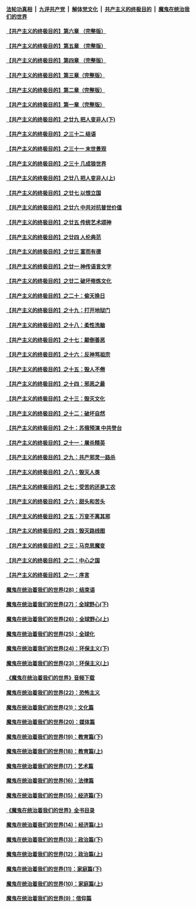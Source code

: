 

####  [法轮功真相](../../../../basic/blob/master/README.md?t=04150931) &nbsp;|&nbsp; [九评共产党](../../../../9ping.md/blob/master/README.md?t=04150931) &nbsp;|&nbsp; [解体党文化](../../../../jtdwh.md/blob/master/README.md?t=04150931)  &nbsp;|&nbsp; [共产主义的终极目的](../../../../gczydzjmd.md/blob/master/README.md?t=04150931) &nbsp;|&nbsp; [魔鬼在统治我们的世界](../../../../mgztzwmdsj.md/blob/master/README.md?t=04150931) 

#### [【共产主义的终极目的】第六章 （完整版）](../pages/nsc422/n11428913.md?t=04150931) 

#### [【共产主义的终极目的】第五章 （完整版）](../pages/nsc422/n11428912.md?t=04150931) 

#### [【共产主义的终极目的】第四章 （完整版）](../pages/nsc422/n11428907.md?t=04150931) 

#### [【共产主义的终极目的】第三章（完整版）](../pages/nsc422/n11428848.md?t=04150931) 

#### [【共产主义的终极目的】第二章（完整版）](../pages/nsc422/n11428831.md?t=04150931) 

#### [【共产主义的终极目的】第一章（完整版）](../pages/nsc422/n11417651.md?t=04150931) 

#### [【共产主义的终极目的】之廿九 把人变非人(下)](../pages/nsc422/n11344140.md?t=04150931) 

#### [【共产主义的终极目的】之三十二 结语](../pages/nsc422/n11360535.md?t=04150931) 

#### [【共产主义的终极目的】之三十一 末世景观](../pages/nsc422/n11351129.md?t=04150931) 

#### [【共产主义的终极目的】之三十 几成狼世界](../pages/nsc422/n11348280.md?t=04150931) 

#### [【共产主义的终极目的】之廿八 把人变非人(上)](../pages/nsc422/n11340492.md?t=04150931) 

#### [【共产主义的终极目的】之廿七 以恨立国](../pages/nsc422/n11336944.md?t=04150931) 

#### [【共产主义的终极目的】之廿六 中共对抗普世价值](../pages/nsc422/n11324785.md?t=04150931) 

#### [【共产主义的终极目的】之廿五 传统艺术颂神](../pages/nsc422/n11296396.md?t=04150931) 

#### [【共产主义的终极目的】之廿四 人伦典范](../pages/nsc422/n11296397.md?t=04150931) 

#### [【共产主义的终极目的】之廿三 富而有德](../pages/nsc422/n11283598.md?t=04150931) 

#### [【共产主义的终极目的】之廿一 神传语言文字](../pages/nsc422/n11263265.md?t=04150931) 

#### [【共产主义的终极目的】之廿二 破坏修炼文化](../pages/nsc422/n11245728.md?t=04150931) 

#### [【共产主义的终极目的】之二十：偷天换日](../pages/nsc422/n11238846.md?t=04150931) 

#### [【共产主义的终极目的】之十九：打开地狱门](../pages/nsc422/n11206376.md?t=04150931) 

#### [【共产主义的终极目的】之十八：柔性洗脑](../pages/nsc422/n11199994.md?t=04150931) 

#### [【共产主义的终极目的】之十七：颠倒善恶](../pages/nsc422/n11179782.md?t=04150931) 

#### [【共产主义的终极目的】之十六：反神骂祖宗](../pages/nsc422/n11166798.md?t=04150931) 

#### [【共产主义的终极目的】之十五：毁人不倦](../pages/nsc422/n11166792.md?t=04150931) 

#### [【共产主义的终极目的】之十四：邪恶之最](../pages/nsc422/n11150249.md?t=04150931) 

#### [【共产主义的终极目的】之十三：毁灭文化](../pages/nsc422/n11135227.md?t=04150931) 

#### [【共产主义的终极目的】之十二：破坏自然](../pages/nsc422/n11135214.md?t=04150931) 

#### [【共产主义的终极目的】之十：苏俄预演 中共登台](../pages/nsc422/n11118424.md?t=04150931) 

#### [【共产主义的终极目的】之十一：屠杀精英](../pages/nsc422/n11118442.md?t=04150931) 

#### [【共产主义的终极目的】之九：共产邪灵一路杀](../pages/nsc422/n11114139.md?t=04150931) 

#### [【共产主义的终极目的】之八：毁灭人类](../pages/nsc422/n11108503.md?t=04150931) 

#### [【共产主义的终极目的】之七：受苦的还是工农](../pages/nsc422/n11101809.md?t=04150931) 

#### [【共产主义的终极目的】之六：甜头和苦头](../pages/nsc422/n11096971.md?t=04150931) 

#### [【共产主义的终极目的】之五：万变不离其邪](../pages/nsc422/n11091285.md?t=04150931) 

#### [【共产主义的终极目的】之四：毁灭路线图](../pages/nsc422/n11086284.md?t=04150931) 

#### [【共产主义的终极目的】之三：马克思魔变](../pages/nsc422/n11061941.md?t=04150931) 

#### [【共产主义的终极目的】之二：中心之国](../pages/nsc422/n11047728.md?t=04150931) 

#### [【共产主义的终极目的】之一：序言](../pages/nsc422/n11086077.md?t=04150931) 

#### [魔鬼在统治着我们的世界(28)：结束语](../pages/nsc422/n10936246.md?t=04150931) 

#### [魔鬼在统治着我们的世界(27)：全球野心(下)](../pages/nsc422/n10928319.md?t=04150931) 

#### [魔鬼在统治着我们的世界(26)：全球野心(上)](../pages/nsc422/n10900318.md?t=04150931) 

#### [魔鬼在统治着我们的世界(25)：全球化](../pages/nsc422/n10788205.md?t=04150931) 

#### [魔鬼在统治着我们的世界(24)：环保主义(下)](../pages/nsc422/n10695307.md?t=04150931) 

#### [魔鬼在统治着我们的世界(23)：环保主义(上)](../pages/nsc422/n10688613.md?t=04150931) 

#### [《魔鬼在统治着我们的世界》音频下载](../pages/nsc422/n10635553.md?t=04150931) 

#### [魔鬼在统治着我们的世界(22)：恐怖主义](../pages/nsc422/n10614727.md?t=04150931) 

#### [魔鬼在统治着我们的世界(21)：文化篇](../pages/nsc422/n10597706.md?t=04150931) 

#### [魔鬼在统治着我们的世界(20)：媒体篇](../pages/nsc422/n10586579.md?t=04150931) 

#### [魔鬼在统治着我们的世界(19)：教育篇(下)](../pages/nsc422/n10564808.md?t=04150931) 

#### [魔鬼在统治着我们的世界(18)：教育篇(上)](../pages/nsc422/n10526970.md?t=04150931) 

#### [魔鬼在统治着我们的世界(17)：艺术篇](../pages/nsc422/n10499093.md?t=04150931) 

#### [魔鬼在统治着我们的世界(16)：法律篇](../pages/nsc422/n10485969.md?t=04150931) 

#### [魔鬼在统治着我们的世界(15)：经济篇(下)](../pages/nsc422/n10469975.md?t=04150931) 

#### [《魔鬼在统治着我们的世界》全书目录](../pages/nsc422/n10464261.md?t=04150931) 

#### [魔鬼在统治着我们的世界(14)：经济篇(上)](../pages/nsc422/n10457370.md?t=04150931) 

#### [魔鬼在统治着我们的世界(13)：政治篇(下)](../pages/nsc422/n10448270.md?t=04150931) 

#### [魔鬼在统治着我们的世界(12)：政治篇(上)](../pages/nsc422/n10444576.md?t=04150931) 

#### [魔鬼在统治着我们的世界(11)：家庭篇(下)](../pages/nsc422/n10440961.md?t=04150931) 

#### [魔鬼在统治着我们的世界(10)：家庭篇(上)](../pages/nsc422/n10435448.md?t=04150931) 

#### [魔鬼在统治着我们的世界(9)：信仰篇](../pages/nsc422/n10432159.md?t=04150931) 

